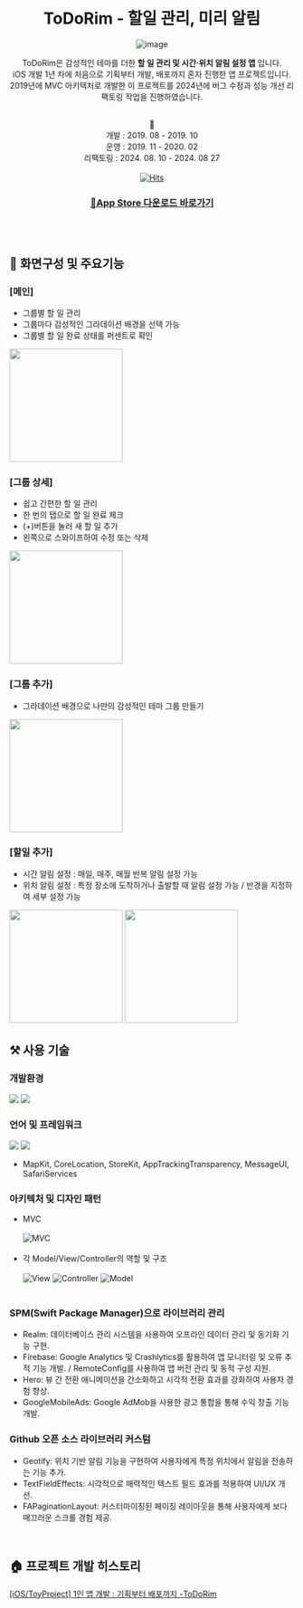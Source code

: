 <div align=center>

  # ToDoRim - 할일 관리, 미리 알림
  
  ![image](https://github.com/SuniDev/ToDoRim-MVC/assets/56523702/979cc449-be04-45d2-9282-33dd8ddd21b2)

  ToDoRim은 감성적인 테마를 더한 **할 일 관리 및 시간·위치 알림 설정 앱** 입니다. <br>
  iOS 개발 1년 차에 처음으로 기획부터 개발, 배포까지 혼자 진행한 앱 프로젝트입니다. <br>
  2019년에 MVC 아키텍처로 개발한 이 프로젝트를 2024년에 버그 수정과 성능 개선 리팩토링 작업을 진행하였습니다. <br><br>

  📆<br>
  개발 : 2019. 08 - 2019. 10<br>
  운영 : 2019. 11 - 2020. 02<br>
  리팩토링 : 2024. 08. 10 - 2024. 08 27
  <br><br>
  [![Hits](https://hits.seeyoufarm.com/api/count/incr/badge.svg?url=https%3A%2F%2Fgithub.com%2FSuniDev%2FToDoRim&count_bg=%2379C83D&title_bg=%23555555&icon=&icon_color=%23E7E7E7&title=hits&edge_flat=false)](https://hits.seeyoufarm.com)
    
  ### [📱App Store 다운로드 바로가기](https://apps.apple.com/kr/app/todorim-할일관리-미리알림/id1483006749)

<br><br>

</div>

## 📱 화면구성 및 주요기능
### [메인]
- 그룹별 할 일 관리
- 그룹마다 감성적인 그라데이션 배경을 선택 가능
- 그룹별 할 일 완료 상태를 퍼센트로 확인
<image src="https://github.com/user-attachments/assets/3941b26c-933f-46d9-806f-761ea16a0a4b" width=200 />

### [그룹 상세]
- 쉽고 간편한 할 일 관리
- 한 번의 탭으로 할 일 완료 체크
- (+)버튼을 눌러 새 할 일 추가
- 왼쪽으로 스와이프하여 수정 또는 삭제
<image src="https://github.com/user-attachments/assets/43afcbc6-c66f-4376-9dcf-b5e0e30d7cb5" width=200 />

### [그룹 추가]
- 그라데이션 배경으로 나만의 감성적인 테마 그룹 만들기
<image src="https://github.com/user-attachments/assets/201a2e90-bea9-4c5a-b4dd-e0f81647ddab" width=200 />

### [할일 추가]
- 시간 알림 설정 : 매일, 매주, 매월 반복 알림 설정 가능
- 위치 알림 설정 : 특정 장소에 도착하거나 출발할 때 알림 설정 가능 / 반경을 지정하여 세부 설정 가능
<image src="https://github.com/user-attachments/assets/0fd4fe96-0a22-48ef-8dc7-a0f8efdf254f" width=200 />
<image src="https://github.com/user-attachments/assets/18ab7ee9-809a-4e89-8bc0-6c0f9b05c6b2" width=200 />

<br>

## ⚒️ 사용 기술
### 개발환경
<img src="https://img.shields.io/badge/iOS-000000?style=flat-square&logo=apple&logoColor=white"/> <img src="https://img.shields.io/badge/Xcode-147EFB?style=flat-square&logo=xcode&logoColor=white"/>
<br>

### 언어 및 프레임워크
<img src="https://img.shields.io/badge/Swift5-F05138?style=flat-square&logo=swift&logoColor=white"/> <img src="https://img.shields.io/badge/UIKit-2396F3?style=flat-square&logo=uikit&logoColor=white"/>
<br>
- MapKit, CoreLocation, StoreKit, AppTrackingTransparency, MessageUI, SafariServices

### 아키텍처 및 디자인 패턴
- MVC
  <br><br>
![MVC](https://github.com/user-attachments/assets/4f46e6ad-529b-49a1-ba3d-cc95a2e67727)
  <br><br>
- 각 Model/View/Controller의 역할 및 구조
  <br><br>
![View](https://github.com/user-attachments/assets/eb24c526-719e-44f7-a59b-2b9afd7b4d24)
![Controller](https://github.com/user-attachments/assets/f06b2c9c-055b-4e9b-ac82-b9f01d20fee5)
![Model](https://github.com/user-attachments/assets/4f7cdcf7-9254-4836-b136-3510e6f88cea)
<br><br>

### SPM(Swift Package Manager)으로 라이브러리 관리
- Realm: 데이터베이스 관리 시스템을 사용하여 오프라인 데이터 관리 및 동기화 기능 구현.
- Firebase: Google Analytics 및 Crashlytics를 활용하여 앱 모니터링 및 오류 추적 기능 개발. / RemoteConfig를 사용하여 앱 버전 관리 및 동적 구성 지원.
- Hero: 뷰 간 전환 애니메이션을 간소화하고 시각적 전환 효과를 강화하여 사용자 경험 향상.
- GoogleMobileAds: Google AdMob을 사용한 광고 통합을 통해 수익 창출 기능 개발.

### Github 오픈 소스 라이브러리 커스텀
- Geotify: 위치 기반 알림 기능을 구현하여 사용자에게 특정 위치에서 알림을 전송하는 기능 추가.
- TextFieldEffects: 시각적으로 매력적인 텍스트 필드 효과를 적용하여 UI/UX 개선.
- FAPaginationLayout: 커스터마이징된 페이징 레이아웃을 통해 사용자에게 보다 매끄러운 스크롤 경험 제공.

<br>

## 🏠 프로젝트 개발 히스토리
[[iOS/ToyProject] 1인 앱 개발 : 기획부터 배포까지 -ToDoRim](https://sunidev.tistory.com/29)
